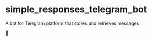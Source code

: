 # simple_responses_telegram_bot
A bot for Telegram platform that stores and retrieves messages


:space_invader:
